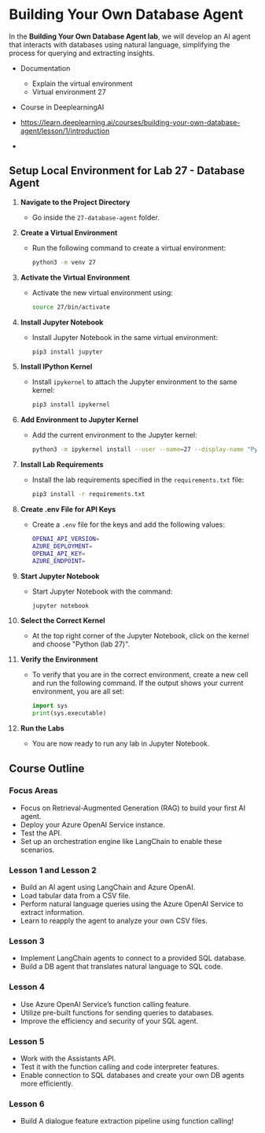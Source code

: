 # Building Your Own Database Agent

In the **Building Your Own Database Agent lab**, we will develop an AI agent that interacts with databases using natural language, simplifying the process for querying and extracting insights.

* Documentation
  * Explain the virtual environment
  * Virtual environment 27

* Course in DeeplearningAI
* https://learn.deeplearning.ai/courses/building-your-own-database-agent/lesson/1/introduction

* 
## Setup Local Environment for Lab 27 - Database Agent

1. **Navigate to the Project Directory**
   - Go inside the `27-database-agent` folder.

2. **Create a Virtual Environment**
   - Run the following command to create a virtual environment:
     ```sh
     python3 -m venv 27
     ```

3. **Activate the Virtual Environment**
   - Activate the new virtual environment using:
     ```sh
     source 27/bin/activate
     ```

4. **Install Jupyter Notebook**
   - Install Jupyter Notebook in the same virtual environment:
     ```sh
     pip3 install jupyter
     ```

5. **Install IPython Kernel**
   - Install `ipykernel` to attach the Jupyter environment to the same kernel:
     ```sh
     pip3 install ipykernel
     ```

6. **Add Environment to Jupyter Kernel**
   - Add the current environment to the Jupyter kernel:
     ```sh
     python3 -m ipykernel install --user --name=27 --display-name "Python (lab 27)"
     ```

7. **Install Lab Requirements**
   - Install the lab requirements specified in the `requirements.txt` file:
     ```sh
     pip3 install -r requirements.txt
     ```

8. **Create .env File for API Keys**
   - Create a `.env` file for the keys and add the following values:
     ```sh
     OPENAI_API_VERSION=
     AZURE_DEPLOYMENT=
     OPENAI_API_KEY=
     AZURE_ENDPOINT=
     ```

9. **Start Jupyter Notebook**
   - Start Jupyter Notebook with the command:
     ```sh
     jupyter notebook
     ```

10. **Select the Correct Kernel**
    - At the top right corner of the Jupyter Notebook, click on the kernel and choose "Python (lab 27)".

11. **Verify the Environment**
    - To verify that you are in the correct environment, create a new cell and run the following command. If the output shows your current environment, you are all set:
      ```python
      import sys
      print(sys.executable)
      ```

12. **Run the Labs**
    - You are now ready to run any lab in Jupyter Notebook.

## Course Outline

### Focus Areas
- Focus on Retrieval-Augmented Generation (RAG) to build your first AI agent.
- Deploy your Azure OpenAI Service instance.
- Test the API.
- Set up an orchestration engine like LangChain to enable these scenarios.

### Lesson 1 and Lesson 2
- Build an AI agent using LangChain and Azure OpenAI.
- Load tabular data from a CSV file.
- Perform natural language queries using the Azure OpenAI Service to extract information.
- Learn to reapply the agent to analyze your own CSV files.

### Lesson 3
- Implement LangChain agents to connect to a provided SQL database.
- Build a DB agent that translates natural language to SQL code.

### Lesson 4
- Use Azure OpenAI Service’s function calling feature.
- Utilize pre-built functions for sending queries to databases.
- Improve the efficiency and security of your SQL agent.

### Lesson 5
- Work with the Assistants API.
- Test it with the function calling and code interpreter features.
- Enable connection to SQL databases and create your own DB agents more efficiently.


### Lesson 6
- Build A dialogue feature extraction pipeline using function calling!
